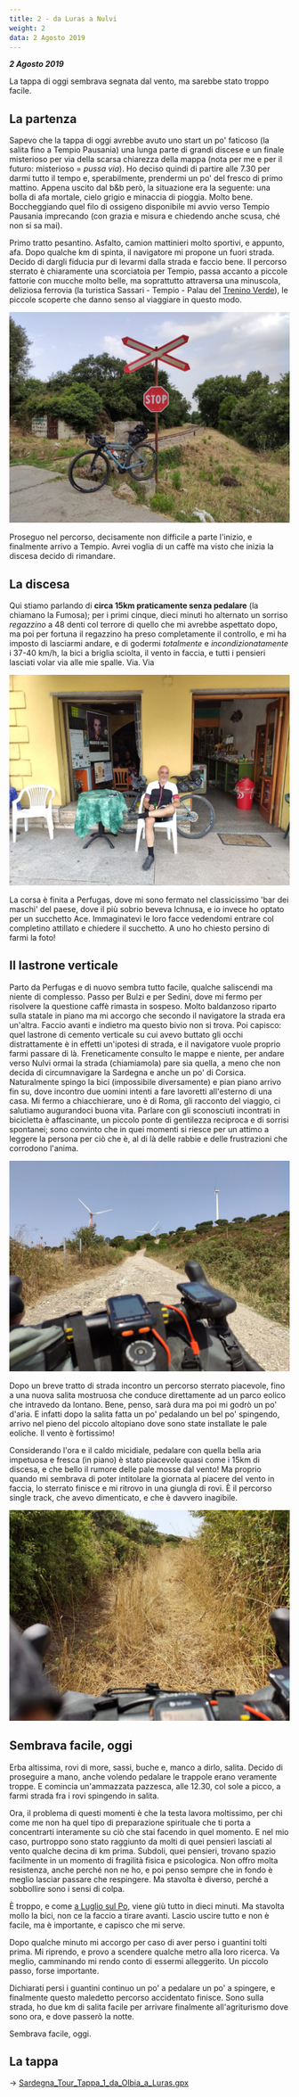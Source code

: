 ```yaml
---
title: 2 - da Luras a Nulvi
weight: 2
data: 2 Agosto 2019
---
```

***2 Agosto 2019***

La tappa di oggi sembrava segnata dal vento, ma sarebbe stato troppo facile.

## La partenza 
Sapevo che la tappa di oggi avrebbe avuto uno start un po' faticoso (la salita fino a Tempio Pausania) una lunga parte di grandi discese e un finale misterioso per via della scarsa chiarezza della mappa (nota per me e per il futuro: misterioso = _pussa via_). Ho deciso quindi di partire alle 7.30 per darmi tutto il tempo e, sperabilmente, prendermi un po' del fresco di primo mattino. Appena uscito dal b&b però, la situazione era la seguente: una bolla di afa mortale, cielo grigio e minaccia di pioggia. Molto bene. Boccheggiando quel filo di ossigeno disponibile mi avvio verso Tempio Pausania imprecando (con grazia e misura e chiedendo anche scusa, ché non si sa mai).

Primo tratto pesantino. Asfalto, camion mattinieri molto sportivi, e appunto, afa. Dopo qualche km di spinta, il navigatore mi propone un fuori strada. Decido di dargli fiducia pur di levarmi dalla strada e faccio bene. Il percorso sterrato è chiaramente una scorciatoia per Tempio, passa accanto a piccole fattorie con mucche molto belle, ma soprattutto attraversa una minuscola, deliziosa ferrovia (la turistica Sassari - Tempio - Palau del <a href="https://it.wikipedia.org/wiki/Trenino_Verde" target="_blank" rel="noopener noreferrer">Trenino Verde</a>), le piccole scoperte che danno senso al viaggiare in questo modo.

![alt](t2-01-1024x768.jpg)

Proseguo nel percorso, decisamente non difficile a parte l'inizio, e finalmente arrivo a Tempio. Avrei voglia di un caffè ma visto che inizia la discesa decido di rimandare.

## La discesa

Qui stiamo parlando di **circa 15km praticamente senza pedalare** (la chiamano la Fumosa); per i primi cinque, dieci minuti ho alternato un sorriso _regazzino_ a 48 denti col terrore di quello che mi avrebbe aspettato dopo, ma poi per fortuna il regazzino ha preso completamente il controllo, e mi ha imposto di lasciarmi andare, e di godermi _totalmente_ e _incondizionatamente_ i 37-40 km/h, la bici a briglia sciolta, il vento in faccia, e tutti i pensieri lasciati volar via alle mie spalle. Via. Via

![alt](t2-02-1024x768.jpg)

La corsa è finita a Perfugas, dove mi sono fermato nel classicissimo 'bar dei maschi' del paese, dove il più sobrio beveva Ichnusa, e io invece ho optato per un succhetto Ace. Immaginatevi le loro facce vedendomi entrare col completino attillato e chiedere il succhetto. A uno ho chiesto persino di farmi la foto!

## Il lastrone verticale
Parto da Perfugas e di nuovo sembra tutto facile, qualche saliscendi ma niente di complesso. Passo per Bulzi e per Sedini, dove mi fermo per risolvere la questione caffè rimasta in sospeso. Molto baldanzoso riparto sulla statale in piano ma mi accorgo che secondo il navigatore la strada era un'altra. Faccio avanti e indietro ma questo bivio non si trova. Poi capisco: quel lastrone di cemento verticale su cui avevo buttato gli occhi distrattamente è in effetti un'ipotesi di strada, e il navigatore vuole proprio farmi passare di là. Freneticamente consulto le mappe e niente, per andare verso Nulvi ormai la strada (chiamiamola) pare sia quella, a meno che non decida di circumnavigare la Sardegna e anche un po' di Corsica. Naturalmente spingo la bici (impossibile diversamente) e pian piano arrivo fin su, dove incontro due uomini intenti a fare lavoretti all'esterno di una casa. Mi fermo a chiacchierare, uno è di Roma, gli racconto del viaggio, ci salutiamo augurandoci buona vita. Parlare con gli sconosciuti incontrati in bicicletta è affascinante, un piccolo ponte di gentilezza reciproca e di sorrisi spontanei; sono convinto che in quei momenti si riesce per un attimo a leggere la persona per ciò che è, al di là delle rabbie e delle frustrazioni che corrodono l'anima.

![alt](t2-03-1024x768.jpg)

Dopo un breve tratto di strada incontro un percorso sterrato piacevole, fino a una nuova salita mostruosa che conduce direttamente ad un parco eolico che intravedo da lontano. Bene, penso, sarà dura ma poi mi godrò un po' d'aria. E infatti dopo la salita fatta un po' pedalando un bel po' spingendo, arrivo nel pieno del piccolo altopiano dove sono state installate le pale eoliche. Il vento è fortissimo!

Considerando l'ora e il caldo micidiale, pedalare con quella bella aria impetuosa e fresca (in piano) è stato piacevole quasi come i 15km di discesa, e che bello il rumore delle pale mosse dal vento! Ma proprio quando mi sembrava di poter intitolare la giornata al piacere del vento in faccia, lo sterrato finisce e mi ritrovo in una giungla di rovi. È il percorso single track, che avevo dimenticato, e che è davvero inagibile.

![alt](t2-06-1024x768.jpg)

## Sembrava facile, oggi
Erba altissima, rovi di more, sassi, buche e, manco a dirlo, salita. Decido di proseguire a mano, anche volendo pedalare le trappole erano veramente troppe. E comincia un'ammazzata pazzesca, alle 12.30, col sole a picco, a farmi strada fra i rovi spingendo in salita.

Ora, il problema di questi momenti è che la testa lavora moltissimo, per chi come me non ha quel tipo di preparazione spirituale che ti porta a concentrarti interamente su ciò che stai facendo in quel momento. E nel mio caso, purtroppo sono stato raggiunto da molti di quei pensieri lasciati al vento qualche decina di km prima. Subdoli, quei pensieri, trovano spazio facilmente in un momento di fragilità fisica e psicologica. Non offro molta resistenza, anche perché non ne ho, e poi penso sempre che in fondo è meglio lasciar passare che respingere. Ma stavolta è diverso, perché a sobbollire sono i sensi di colpa.

È troppo, e come <a href="https://ciclogravelista.it/2019/07/01/gardamare-tappa-4-da-ferrara-a-mesola-dove-ho-attraversato-bellezza-silenzio-e-un-momento-difficile/" target="_blank" rel="noopener noreferrer">a Luglio sul Po</a>, viene giù tutto in dieci minuti. Ma stavolta mollo la bici, non ce la faccio a tirare avanti. Lascio uscire tutto e non è facile, ma è importante, e capisco che mi serve.

Dopo qualche minuto mi accorgo per caso di aver perso i guantini tolti prima. Mi riprendo, e provo a scendere qualche metro alla loro ricerca. Va meglio, camminando mi rendo conto di essermi alleggerito. Un piccolo passo, forse importante.

Dichiarati persi i guantini continuo un po' a pedalare un po' a spingere, e finalmente questo maledetto percorso accidentato finisce. Sono sulla strada, ho due km di salita facile per arrivare finalmente all'agriturismo dove sono ora, e dove passerò la notte.

Sembrava facile, oggi.

## La tappa

→ [Sardegna_Tour_Tappa_1_da_Olbia_a_Luras.gpx](../Sardegna_Tour_Tappa_1_da_Olbia_a_Luras.gpx)

